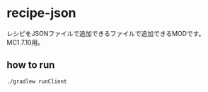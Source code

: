 # recipe-json

レシピをJSONファイルで追加できるファイルで追加できるMODです。
MC1.7.10用。

## how to run

```
./gradlew runClient
```